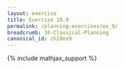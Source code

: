 ```yaml
---
layout: exercise
title: Exercise 10.9
permalink: /planning-exercises/ex_9/
breadcrumb: 10-Classical-Planning
canonical_id: ch10ex9
---
```


{% include mathjax_support %}

